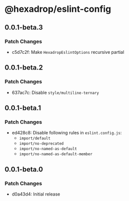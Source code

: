 # @hexadrop/eslint-config

## 0.0.1-beta.3

### Patch Changes

- c5d7c2f: Make `HexadropEslintOptions` recursive partial

## 0.0.1-beta.2

### Patch Changes

- 637ac7c: Disable `style/multiline-ternary`

## 0.0.1-beta.1

### Patch Changes

- ed428c8: Disable following rules in `eslint.config.js`:
  - `import/default`
  - `import/no-deprecated`
  - `import/no-named-as-default`
  - `import/no-named-as-default-member`

## 0.0.1-beta.0

### Patch Changes

- d0a43d4: Initial release
